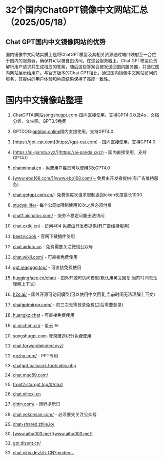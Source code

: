 # 32个国内ChatGPT镜像中文网站汇总（2025/05/18）

## Chat GPT国内中文镜像网站的优势

国内镜像中文网站实质上是将ChatGPT模型及其相关资源通过端口映射至一台位于国内的服务器，确保其可以被自由访问。在这台服务器上，Chat GPT模型负责解析用户请求并生成相应的答案，随后这些答案会被发送回国内服务器，并通过国内网站展示给用户。与官方版本的Chat GPT相比，通过国内镜像中文网站访问的服务，其提供的用户体验和响应结果保持了高度一致性。

# 国内中文镜像站整理

1. ChatGPTAI网站[songshugpt.com](https://songshugpt.com)-国内直接使用，支持GPT4.0以及4o、文档分析、文生图，GPT3.5免费
   
2. GPTDOG:[gptdog.online](gptdog.online)国内直接使用，支持GPT4.0
   
3. [https://gpt-cat.com](https://gpt-cat.com) - 国内直接使用，支持GPT4.0

4. [https://ai-panda.xyz/](https://ai-panda.xyz/) - 国内直接使用，支持GPT4.0

5. [chatmindai.cn](chatmindai.cn) - 免费用户每日可以使用3次GPT4.0

6.   [www.ebo168.com/](www.ebo168.com/)- 免费由开发者提供(有广告维持服务)

7. [chat.getgpt.com.cn/](chat.getgpt.com.cn/)- 免费但每次请求限制返回token长度最长1000

8. [studyai.life/](studyai.life/)- 每个公网ip限制使用10次之后必须付费

9. [chat1.aichatos.com/](chat1.aichatos.com/) - 服务不稳定可能无法访问

10. [chat.extkj.cn/](chat.extkj.cn/) - 访问404 免费由开发者提供(有广告维持服务)

11. [beezy.cool/](beezy.cool/) - 官网下载插件使用

12. [chat.aidutu.cn](chat.aidutu.cn) - 免费需要关注微信公众号

13. [chat.wikll.com/](chat.wikll.com/) - 可直接免费使用
    
14. [gpt.mqgggg.top/](gpt.mqgggg.top/) - 可直接免费使用

15. [huggingface.co/chat/](huggingface.co/chat/) - 国外开源可访问模型(默认用英文回复,当前时间无法理解上下文)

16. [h2o.ai/](h2o.ai/) - 国外开源可访问模型(可以使用中文回复,当前时间无法理解上下文)

17. [chatgptmirror.com/](chatgptmirror.com/) - 前三次无需登录免费(之后需要登录)

18. [huangkz.chat](huangkz.chat) - 可直接免费使用

19. [ai.gcchen.cn/](ai.gcchen.cn/) - 星云 AI

20. [songshugpt.com](songshugpt.com)-登录赠送积分免费使用

21. [chat.forwardminded.xyz/](chat.forwardminded.xyz/)

22.  [gezhe.com/](gezhe.com/) - PPT专用

23.  [chatgpt.bainaark.top/index.php](chatgpt.bainaark.top/index.php)

24.  [chat.mac89.com/](chat.mac89.com/)

25.  [front2.stargpt.top/#/chat](front2.stargpt.top/#/chat)

26.  [chat.niitcxl.cn](chat.niitcxl.cn)

27.   [dittin.com/](dittin.com/) - 谛听提示词

28.   [chat.yokonsan.com/](chat.yokonsan.com/) - 必须要先关注公众号

29.   [chat-shared.zhile.io/](chat-shared.zhile.io/)

30.   [www.aihu003.me/](www.aihu003.me/)

31.   [gpt.dizent.cn/](gpt.dizent.cn/)

32.   [chat.okis.dev/zh-CN?mode=…](https://segmentfault.com/a/chat.okis.dev/zh-CN?mode=%E2%80%A6)

